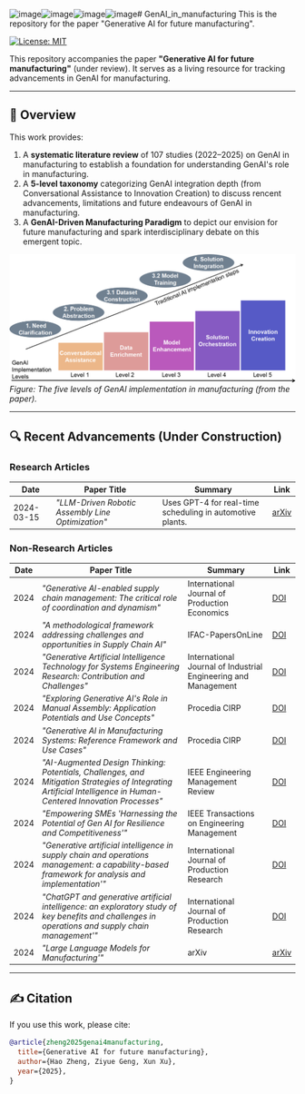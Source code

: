 ![image](https://github.com/user-attachments/assets/b4725162-ca62-4d41-b039-58a5f7caa6bd)![image](https://github.com/user-attachments/assets/37fa48df-543e-4a30-acc1-98840a24cdc3)![image](https://github.com/user-attachments/assets/58c02627-7ce6-4027-94d1-8e71ae9159d9)![image](https://github.com/user-attachments/assets/05a21f2d-6da2-426f-b788-27d2ae62df03)# GenAI_in_manufacturing
This is the repository for the paper "Generative AI for future manufacturing".

[![License: MIT](https://img.shields.io/badge/License-MIT-yellow.svg)](https://opensource.org/licenses/MIT)  

This repository accompanies the paper **"Generative AI for future manufacturing"** (under review). It serves as a living resource for tracking advancements in GenAI for manufacturing.  

---

## 📖 Overview  
This work provides:  
1. A **systematic literature review** of 107 studies (2022–2025) on GenAI in manufacturing to establish a foundation for understanding GenAI's role in manufacturing.  
2. A **5-level taxonomy** categorizing GenAI integration depth (from Conversational Assistance to Innovation Creation) to discuss rencent advancements, limitations and future endeavours of GenAI in manufacturing.  
3. A **GenAI-Driven Manufacturing Paradigm** to depict our envision for future manufacturing and spark interdisciplinary debate on this emergent topic.  

![5-level GenAI implementation in manufacturing framework](figures/framework.png)  
*Figure:  The five levels of GenAI implementation in manufacturing (from the paper).*

---

## 🔍 Recent Advancements (Under Construction)  
### Research Articles
| Date       | Paper Title | Summary | Link |  
|------------|-------------|---------|------|  
| 2024-03-15 | *"LLM-Driven Robotic Assembly Line Optimization"* | Uses GPT-4 for real-time scheduling in automotive plants. | [arXiv](link) |  

### Non-Research Articles
| Date       | Paper Title | Summary | Link |  
|------------|-------------|---------|------|  
| 2024 | *"Generative AI-enabled supply chain management: The critical role of coordination and dynamism"* | International Journal of Production Economics | [DOI](https://doi.org/10.1016/j.ijpe.2024.109388) |  
| 2024 | *"A methodological framework addressing challenges and opportunities in Supply Chain AI"* | IFAC-PapersOnLine | [DOI](https://doi.org/10.1016/j.ifacol.2024.09.236) |  
| 2024 | *"Generative Artificial Intelligence Technology for Systems Engineering Research: Contribution and Challenges"* | International Journal of Industrial Engineering and Management | [DOI](https://doi.org/10.24867/IJIEM-2024-2-355) |  
| 2024 | *"Exploring Generative AI's Role in Manual Assembly: Application Potentials and Use Concepts"* | Procedia CIRP | [DOI](https://doi.org/10.1016/j.procir.2024.10.075) |  
| 2024 | *"Generative AI in Manufacturing Systems: Reference Framework and Use Cases"* | Procedia CIRP | [DOI](https://doi.org/10.1016/j.procir.2024.10.082) |  
| 2024 | *"AI-Augmented Design Thinking: Potentials, Challenges, and Mitigation Strategies of Integrating Artificial Intelligence in Human-Centered Innovation Processes"* | IEEE Engineering Management Review | [DOI](https://doi.org/10.1109/EMR.2024.3512866) |  
| 2024 | *"Empowering SMEs 'Harnessing the Potential of Gen AI for Resilience and Competitiveness'"* | IEEE Transactions on Engineering Management | [DOI](https://doi.org/10.1109/TEM.2024.3456820) |  
| 2024 | *"Generative artificial intelligence in supply chain and operations management: a capability-based framework for analysis and implementation'"* | International Journal of Production Research | [DOI](https://doi.org/10.1080/00207543.2024.2309309) |  
| 2024 | *"ChatGPT and generative artificial intelligence: an exploratory study of key benefits and challenges in operations and supply chain management'"* | International Journal of Production Research | [DOI](https://doi.org/10.1080/00207543.2023.2294116) |  
| 2024 | *"Large Language Models for Manufacturing'"* | arXiv | [arXiv](https://doi.org/10.48550/arXiv.2410.21418) |  

---

## ✍️ Citation  
If you use this work, please cite:  
```bibtex  
@article{zheng2025genai4manufacturing,  
  title={Generative AI for future manufacturing},  
  author={Hao Zheng, Ziyue Geng, Xun Xu},  
  year={2025},  
}
